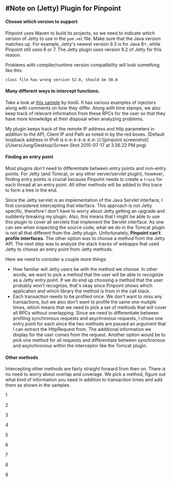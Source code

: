 #Note on (Jetty) Plugin for Pinpoint
---
#### Choose which version to support
Pinpoint uses Maven to build its projects, so we need to indicate which version of Jetty to use in the ```pom.xml``` file. Make sure that the Java version matches up. For example, Jetty's newest version 9.3 is for Java 8+, while Pinpoint still uses 6 or 7. The Jetty plugin uses version 9.2 of Jetty for this reason.

Problems with compiler/runtime version compatibility will look something like this:

	class file has wrong version 52.0, should be 50.0

#### Many different ways to intercept functions.
Take a look at [this sample](https://github.com/lioolli/pinpoint-plugin-sample) by lioolli. It has various examples of injectors along with comments on how they differ. Along with time stamps, we also keep track of relevant information from these RPCs for the user so that they have more knowledge at their disposal when analyzing problems.

My plugin keeps track of the remote IP address and http parameters in addition to the API, Client IP and Path as noted in by the red boxes. (Default loopback address in IPv6 is ```0:0:0:0:0:0:0:1```):![pinpoint screenshot](/Users/Jung/Desktop/Screen Shot 2015-07-17 at 3.56.22 PM.png) 

#### Finding an entry point
Most plugins don't need to differentiate between entry points and non-entry points. For Jetty (and Tomcat, or any other server/servlet plugin), however, finding entry points is crucial because Pinpoint needs to create a ```trace``` for each thread at an entry point. All other methods will be added to this trace to form a tree in the end.

Since the Jetty servlet is an implementation of the Java Servlet interface, I first considered intercepting that interface. This approach is not Jetty specific, therefore I don't have to worry about Jetty getting an upgrade and suddenly breaking my plugin. Also, this means that I might be able to use this plugin to cover all servlets that implement the Servlet interface. As one can see when inspecting the source code, what we do in the Tomcat plugin is not all that different from the Jetty plugin. Unfortunately, **Pinpoint can't profile interfaces.** The other option was to choose a method from the Jetty API. The next step was to analyze the stack traces of webapps that used Jetty to choose an entry point from Jetty methods.

Here we need to consider a couple more things:

- How familiar will Jetty users be with the method we choose. In other words, we want to pick a method that the user will be able to recognize as a Jetty entry point. If we do end up choosing a method that the user probably won't recognize, that's okay since Pinpoint shows which application and which library the method is from in the call stack.
- Each transaction needs to be profiled once. We don't want to miss any transactions, but we also don't want to profile the same one mutiple times, which means that we need to pick a set of methods that will cover all RPCs without overlapping. Since we need to differentiate between profiling synchronous requests and asychronous requests, I chose one entry point for each since the two methods are passed an argument that I can extract the HttpRequest from. The additional information we display for the user comes from the request. Another option would be to pick one method for all requests and differentiate between synchronous and asynchronous within the interceptor like the Tomcat plugin.

#### Other methods

Intercepting other methods are fairly straight forward from then on. There is no need to worry about overlap and coverage. We pick a method, figure out what kind of information you need in addition to transaction times and add them as shown in the samples. 

1

2

3

4

5

6

7

8

9










